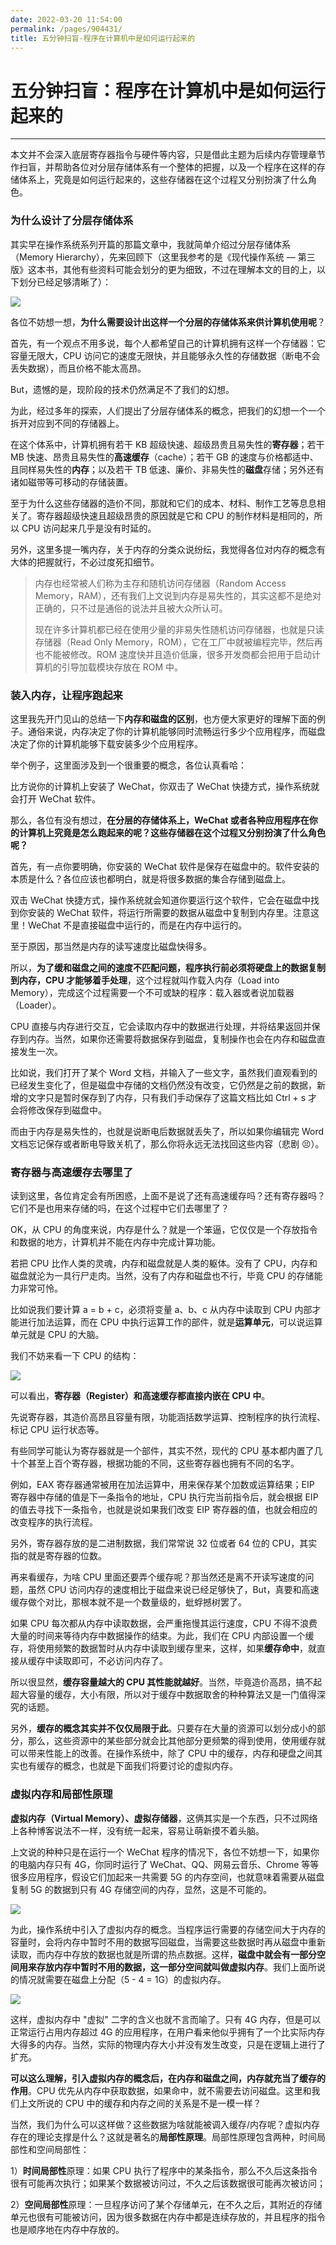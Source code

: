 ```yaml
---
date: 2022-03-20 11:54:00
permalink: /pages/904431/
title: 五分钟扫盲-程序在计算机中是如何运行起来的
---
```

# 五分钟扫盲：程序在计算机中是如何运行起来的

---

本文并不会深入底层寄存器指令与硬件等内容，只是借此主题为后续内存管理章节作扫盲，并帮助各位对分层存储体系有一个整体的把握，以及一个程序在这样的存储体系上，究竟是如何运行起来的，这些存储器在这个过程又分别扮演了什么角色。

### 为什么设计了分层存储体系

其实早在操作系统系列开篇的那篇文章中，我就简单介绍过分层存储体系（Memory Hierarchy），先来回顾下（这里我参考的是《现代操作系统 — 第三版》这本书，其他有些资料可能会划分的更为细致，不过在理解本文的目的上，以下划分已经足够清晰了）：

![](https://gitee.com/veal98/images/raw/master/img/20210415105520.png)

各位不妨想一想，**为什么需要设计出这样一个分层的存储体系来供计算机使用呢**？

首先，有一个观点不用多说，每个人都希望自己的计算机拥有这样一个存储器：它容量无限大，CPU 访问它的速度无限快，并且能够永久性的存储数据（断电不会丢失数据），而且价格不能太高昂。

But，遗憾的是，现阶段的技术仍然满足不了我们的幻想。

为此，经过多年的探索，人们提出了分层存储体系的概念，把我们的幻想一个一个拆开对应到不同的存储器上。

在这个体系中，计算机拥有若干 KB 超级快速、超级昂贵且易失性的**寄存器**；若干 MB 快速、昂贵且易失性的**高速缓存**（cache）；若干 GB 的速度与价格都适中、且同样易失性的**内存**；以及若干 TB 低速、廉价、非易失性的**磁盘**存储；另外还有诸如磁带等可移动的存储装置。

至于为什么这些存储器的造价不同，那就和它们的成本、材料、制作工艺等息息相关了。寄存器超级快速且超级昂贵的原因就是它和 CPU 的制作材料是相同的，所以 CPU 访问起来几乎是没有时延的。

另外，这里多提一嘴内存，关于内存的分类众说纷纭，我觉得各位对内存的概念有大体的把握就行，不必过度死扣细节。

> 内存也经常被人们称为主存和随机访问存储器（Random Access Memory，RAM），还有我们上文说到内存是易失性的，其实这都不是绝对正确的，只不过是通俗的说法并且被大众所认可。
>
> 现在许多计算机都已经在使用少量的非易失性随机访问存储器，也就是只读存储器（Read Only Memory，ROM），它在工厂中就被编程完毕，然后再也不能被修改。ROM 速度快并且造价低廉，很多开发商都会把用于启动计算机的引导加载模块存放在 ROM 中。

### 装入内存，让程序跑起来

这里我先开门见山的总结一下**内存和磁盘的区别**，也方便大家更好的理解下面的例子。通俗来说，内存决定了你的计算机能够同时流畅运行多少个应用程序，而磁盘决定了你的计算机能够下载安装多少个应用程序。

举个例子，这里面涉及到一个很重要的概念，各位认真看哈：

比方说你的计算机上安装了 WeChat，你双击了 WeChat 快捷方式，操作系统就会打开 WeChat 软件。

那么，各位有没有想过，**在分层的存储体系上，WeChat 或者各种应用程序在你的计算机上究竟是怎么跑起来的呢？这些存储器在这个过程又分别扮演了什么角色呢？**

首先，有一点你要明确，你安装的 WeChat 软件是保存在磁盘中的。软件安装的本质是什么？各位应该也都明白，就是将很多数据的集合存储到磁盘上。

双击 WeChat 快捷方式，操作系统就会知道你要运行这个软件，它会在磁盘中找到你安装的 WeChat  软件，将运行所需要的数据从磁盘中复制到内存里。注意这里！WeChat 不是直接磁盘中运行的，而是在内存中运行的。

至于原因，那当然是内存的读写速度比磁盘快得多。

所以，**为了缓和磁盘之间的速度不匹配问题，程序执行前必须将硬盘上的数据复制到内存，CPU 才能够着手处理**，这个过程就叫作载入内存（Load into Memory），完成这个过程需要一个不可或缺的程序：载入器或者说加载器（Loader）。

CPU 直接与内存进行交互，它会读取内存中的数据进行处理，并将结果返回并保存到内存。当然，如果你还需要将数据保存到磁盘，复制操作也会在内存和磁盘直接发生一次。

比如说，我们打开了某个 Word 文档，并输入了一些文字，虽然我们直观看到的已经发生变化了，但是磁盘中存储的文档仍然没有改变，它仍然是之前的数据，新增的文字只是暂时保存到了内存，只有我们手动保存了这篇文档比如 Ctrl + s 才会将修改保存到磁盘中。

而由于内存是易失性的，也就是说断电后数据就丢失了，所以如果你编辑完 Word 文档忘记保存或者断电导致关机了，那么你将永远无法找回这些内容（悲剧 😣）。

### 寄存器与高速缓存去哪里了

读到这里，各位肯定会有所困惑，上面不是说了还有高速缓存吗？还有寄存器吗？它们不是也用来存储的吗，在这个过程中它们去哪里了？

OK，从 CPU 的角度来说，内存是什么？就是一个笨逼，它仅仅是一个存放指令和数据的地方，计算机并不能在内存中完成计算功能。

若把 CPU 比作人类的灵魂，内存和磁盘就是人类的躯体。没有了 CPU，内存和磁盘就沦为一具行尸走肉。当然，没有了内存和磁盘也不行，毕竟 CPU 的存储能力非常可怜。

比如说我们要计算 a = b + c，必须将变量 a、b、c 从内存中读取到 CPU 内部才能进行加法运算，而在 CPU 中执行运算工作的部件，就是**运算单元**，可以说运算单元就是 CPU 的大脑。

我们不妨来看一下 CPU 的结构：

![](https://gitee.com/veal98/images/raw/master/img/20210415130522.png)

可以看出，**寄存器（Register）和高速缓存都直接内嵌在 CPU 中**。

先说寄存器，其造价高昂且容量有限，功能涵括数学运算、控制程序的执行流程、标记 CPU 运行状态等。

有些同学可能认为寄存器就是一个部件，其实不然，现代的 CPU 基本都内置了几十个甚至上百个寄存器，根据功能的不同，这些寄存器也拥有不同的名字。

例如，EAX 寄存器通常被用在加法运算中，用来保存某个加数或运算结果；EIP 寄存器中存储的值是下一条指令的地址，CPU 执行完当前指令后，就会根据 EIP 的值去寻找下一条指令，也就是说如果我们改变 EIP 寄存器的值，也就会相应的改变程序的执行流程。

另外，寄存器存放的是二进制数据，我们常常说 32 位或者 64 位的 CPU，其实指的就是寄存器的位数。



再来看缓存，为啥 CPU 里面还要弄个缓存呢？那当然还是离不开读写速度的问题，虽然 CPU 访问内存的速度相比于磁盘来说已经足够快了，But，真要和高速缓存做个对比，那根本就不是一个数量级的，蚍蜉撼树罢了。

如果 CPU 每次都从内存中读取数据，会严重拖慢其运行速度，CPU 不得不浪费大量的时间来等待内存中数据操作的结束。为此，我们在 CPU 内部设置一个缓存，将使用频繁的数据暂时从内存中读取到缓存里来，这样，如果**缓存命中**，就直接从缓存中读取即可，不必访问内存了。

所以很显然，**缓存容量越大的 CPU 其性能就越好**。当然，毕竟造价高昂，搞不起超大容量的缓存，大小有限，所以对于缓存中数据取舍的种种算法又是一门值得深究的话题。

另外，**缓存的概念其实并不仅仅局限于此**。只要存在大量的资源可以划分成小的部分，那么，这些资源中的某些部分就会比其他部分更频繁的得到使用，使用缓存就可以带来性能上的改善。在操作系统中，除了 CPU 中的缓存，内存和硬盘之间其实也有缓存的概念，也就是下面我们将要讨论的虚拟内存。

### 虚拟内存和局部性原理

**虚拟内存（Virtual Memory）、虚拟存储器**，这俩其实是一个东西，只不过网络上各种博客说法不一样，没有统一起来，容易让萌新摸不着头脑。

上文说的种种只是在运行一个 WeChat 程序的情况下，各位不妨想一下，如果你的电脑内存只有 4G，你同时运行了 WeChat、QQ、网易云音乐、Chrome 等等很多应用程序，假设它们加起来一共需要 5G 的内存空间，也就意味着需要从磁盘复制 5G 的数据到只有 4G 存储空间的内存，显然，这是不可能的。

![](https://gitee.com/veal98/images/raw/master/img/20210415153442.png)

为此，操作系统中引入了虚拟内存的概念。当程序运行需要的存储空间大于内存的容量时，会将内存中暂时不用的数据写回磁盘，当需要这些数据时再从磁盘中重新读取，而内存中存放的数据也就是所谓的热点数据。这样，**磁盘中就会有一部分空间用来存放内存中暂时不用的数据，这一部分空间就叫做虚拟内存**。我们上面所说的情况就需要在磁盘上分配（5 - 4 = 1G）的虚拟内存。

![](https://gitee.com/veal98/images/raw/master/img/20210415154006.png)

这样，虚拟内存中 "虚拟" 二字的含义也就不言而喻了。只有 4G 内存，但是可以正常运行占用内存超过 4G 的应用程序，在用户看来他似乎拥有了一个比实际内存大得多的内存。当然，实际的物理内存大小并没有发生改变，只是在逻辑上进行了扩充。

**可以这么理解，引入虚拟内存的概念后，在内存和磁盘之间，内存就充当了缓存的作用**。CPU 优先从内存中获取数据，如果命中，就不需要去访问磁盘。这里和我们上文所说的 CPU 中的缓存和内存之间的关系是不是一模一样？

当然，我们为什么可以这样做？这些数据为啥就能被调入缓存/内存呢？虚拟内存存在的理论支撑是什么？这就是著名的**局部性原理**。局部性原理包含两种，时间局部性和空间局部性：

1）**时间局部性**原理：如果 CPU 执行了程序中的某条指令，那么不久后这条指令很有可能再次执行；如果某个数据被访问过，不久之后该数据很可能再次被访问；

2）**空间局部性**原理：一旦程序访问了某个存储单元，在不久之后，其附近的存储单元也很有可能被访问，因为很多数据在内存中都是连续存放的，并且程序的指令也是顺序地在内存中存放的。

